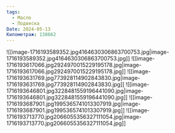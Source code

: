```yaml
---
tags:
  - Масло
  - Подвеска
Date: 2024-05-13
Километраж: 138662
---
```

![[image-1716193589352.jpg4164630306863700753.jpg|image-1716193589352.jpg4164630306863700753.jpg]]
![[image-1716193617066.jpg2924970015229195178.jpg|image-1716193617066.jpg2924970015229195178.jpg]]
![[image-1716193631769.jpg773928114902843830.jpg|image-1716193631769.jpg773928114902843830.jpg]]
![[image-1716193646801.jpg3228481559196441090.jpg|image-1716193646801.jpg3228481559196441090.jpg]]
![[image-1716193687901.jpg1995365741013307919.jpg|image-1716193687901.jpg1995365741013307919.jpg]]
![[image-1716193713770.jpg2066055356327111054.jpg|image-1716193713770.jpg2066055356327111054.jpg]]